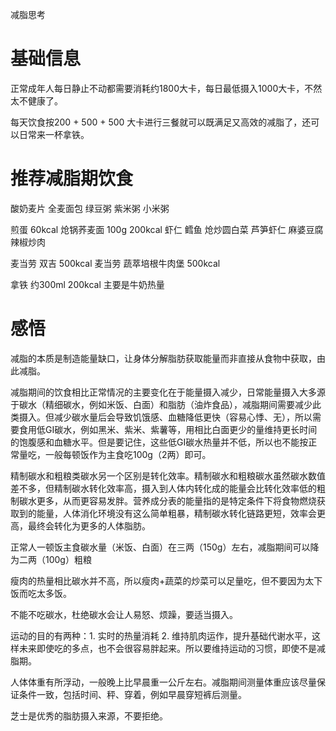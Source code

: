 减脂思考

# 基础信息

正常成年人每日静止不动都需要消耗约1800大卡，每日最低摄入1000大卡，不然太不健康了。

每天饮食按200 + 500 + 500 大卡进行三餐就可以既满足又高效的减脂了，还可以日常来一杯拿铁。

# 推荐减脂期饮食

酸奶麦片
全麦面包 
绿豆粥
紫米粥
小米粥

煎蛋 60kcal
炝锅荞麦面 100g 200kcal
虾仁
鳕鱼
炝炒圆白菜
芦笋虾仁
麻婆豆腐
辣椒炒肉

麦当劳 双吉 500kcal
麦当劳 蔬萃培根牛肉堡 500kcal

拿铁 约300ml 200kcal 主要是牛奶热量

# 感悟

减脂的本质是制造能量缺口，让身体分解脂肪获取能量而非直接从食物中获取，由此减脂。

减脂期间的饮食相比正常情况的主要变化在于能量摄入减少，日常能量摄入大多源于碳水（精细碳水，例如米饭、白面）和脂肪（油炸食品），减脂期间需要减少此类摄入。但减少碳水量后会导致饥饿感、血糖降低更快（容易心悸、无），所以需要食用低GI碳水，例如黑米、紫米、紫薯等，用相比白面更少的量维持更长时间的饱腹感和血糖水平。但是要记住，这些低GI碳水热量并不低，所以也不能按正常量吃，一般每顿饭作为主食吃100g（2两）即可。

精制碳水和粗粮类碳水另一个区别是转化效率。精制碳水和粗粮碳水虽然碳水数值差不多，但精制碳水转化效率高，摄入到人体内转化成的能量会比转化效率低的粗制碳水更多，从而更容易发胖。营养成分表的能量指的是特定条件下将食物燃烧获取到的能量，人体消化环境没有这么简单粗暴，精制碳水转化链路更短，效率会更高，最终会转化为更多的人体脂肪。

正常人一顿饭主食碳水量（米饭、白面）在三两（150g）左右，减脂期间可以降为二两（100g）粗粮

瘦肉的热量相比碳水并不高，所以瘦肉+蔬菜的炒菜可以足量吃，但不要因为太下饭而吃太多饭。

不能不吃碳水，杜绝碳水会让人易怒、烦躁，要适当摄入。

运动的目的有两种：1. 实时的热量消耗 2. 维持肌肉运作，提升基础代谢水平，这样未来即使吃的多点，也不会很容易胖起来。所以要维持运动的习惯，即使不是减脂期。

人体体重有所浮动，一般晚上比早晨重一公斤左右。减脂期间测量体重应该尽量保证条件一致，包括时间、秤、穿着，例如早晨穿短裤后测量。

芝士是优秀的脂肪摄入来源，不要拒绝。
